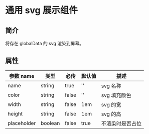 # 通用 svg 展示组件

## 简介

将存在 globalData 的 svg 渲染到屏幕。

## 属性

| 参数 name   | 类型    | 必传  | 默认值 | 描述             |
| ----------- | ------- | ----- | ------ | ---------------- |
| name        | string  | true  | ''     | svg 名称         |
| color       | string  | false | ''     | svg 填充颜色     |
| width       | string  | false | 1em    | svg 的宽         |
| height      | string  | false | 1em    | svg 的高         |
| placeholder | boolean | false | true   | 不渲染时是否占位 |
